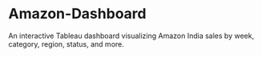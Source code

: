 # Amazon-Dashboard
An interactive Tableau dashboard visualizing Amazon India sales by week, category, region, status, and more.
